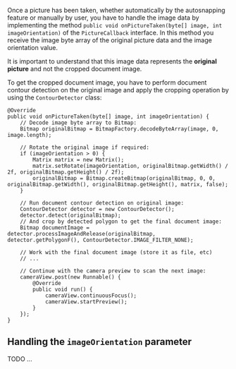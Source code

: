 Once a picture has been taken, whether automatically by the autosnapping feature or manually by user, you have to handle the image data by implementing the method `public void onPictureTaken(byte[] image, int imageOrientation)` of the `PictureCallback` interface.
In this method you receive the image byte array of the original picture data and the image orientation value.

It is important to understand that this image data represents the **original picture** and not the cropped document image.

To get the cropped document image, you have to perform document contour detection on the original image and apply the cropping operation by using the `ContourDetector` class:


```
@Override
public void onPictureTaken(byte[] image, int imageOrientation) {
    // Decode image byte array to Bitmap:
    Bitmap originalBitmap = BitmapFactory.decodeByteArray(image, 0, image.length);

    // Rotate the original image if required:
    if (imageOrientation > 0) {
        Matrix matrix = new Matrix();
        matrix.setRotate(imageOrientation, originalBitmap.getWidth() / 2f, originalBitmap.getHeight() / 2f);
        originalBitmap = Bitmap.createBitmap(originalBitmap, 0, 0, originalBitmap.getWidth(), originalBitmap.getHeight(), matrix, false);
    }

    // Run document contour detection on original image:
    ContourDetector detector = new ContourDetector();
    detector.detect(originalBitmap);
    // And crop by detected polygon to get the final document image:
    Bitmap documentImage = detector.processImageAndRelease(originalBitmap, detector.getPolygonF(), ContourDetector.IMAGE_FILTER_NONE);

    // Work with the final document image (store it as file, etc)
    // ...

    // Continue with the camera preview to scan the next image:
    cameraView.post(new Runnable() {
        @Override
        public void run() {
            cameraView.continuousFocus();
            cameraView.startPreview();
        }
    });
}
```

## Handling the `imageOrientation` parameter
TODO ...